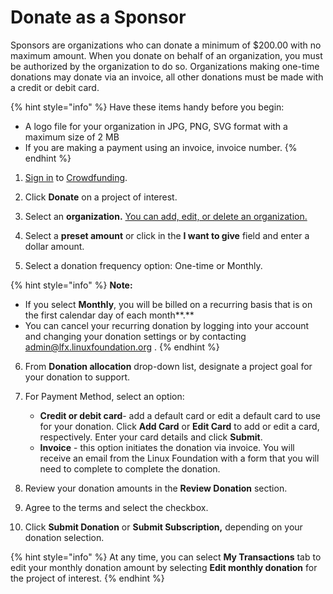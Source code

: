 # Donate as a Sponsor

Sponsors are organizations who can donate a minimum of $200.00 with no maximum amount. When you donate on behalf of an organization, you must be authorized by the organization to do so. Organizations making one-time donations may donate via an invoice, all other donations must be made with a credit or debit card.

{% hint style="info" %}
Have these items handy before you begin:

* A logo file for your organization in JPG, PNG, SVG format with a maximum size of 2 MB
* If you are making a payment using an invoice, invoice number. 
{% endhint %}

 1. [Sign in](../../../sso/sign-in/) to [Crowdfunding](https://funding.communitybridge.org/).

2. Click **Donate** on a project of interest. 

3. Select an **organization.** [You can add, edit, or delete an organization.](add-edit-or-delete-an-organization.md)

4. Select a **preset amount** or click in the **I want to give** field and enter a dollar amount.

5. Select a donation frequency option: One-time or Monthly.

{% hint style="info" %}
**Note:**

* If you select **Monthly**, you will be billed on a recurring basis that is on the first calendar day of each month**.**
* You can cancel your recurring donation by logging into your account and changing your donation settings or by contacting  [admin@lfx.linuxfoundation.org](mailto:admin@lfx.linuxfoundation.org) .
{% endhint %}

6. From **Donation allocation** drop-down list, designate a project goal for your donation to support.

1. For Payment Method, select an option:
   * **Credit or debit card**- add a default card or edit a default card to use for your donation. Click **Add Card** or **Edit Card** to add or edit a card, respectively. Enter your card details and click **Submit**.
   * **Invoice** - this option initiates the donation via invoice. You will receive an email from the Linux Foundation with a form that you will need to complete to complete the donation.

7. Review your donation amounts in the **Review Donation** section.

8. Agree to the terms and select the checkbox.

9. Click **Submit Donation** or **Submit Subscription,** depending on your donation selection. 

{% hint style="info" %}
At any time, you can select **My Transactions** tab to edit your monthly donation amount by selecting **Edit monthly donation** for the project of interest.
{% endhint %}

